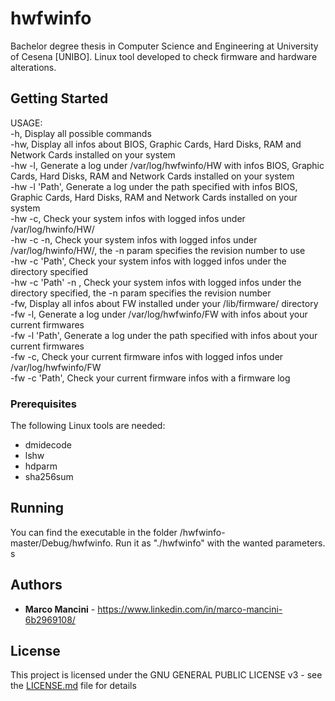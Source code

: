 # hwfwinfo
Bachelor degree thesis in Computer Science and Engineering at University of Cesena [UNIBO]. Linux tool developed to check firmware and hardware alterations.

## Getting Started

USAGE: <br>
-h,				Display all possible commands <br>
-hw,				Display all infos about BIOS, Graphic Cards, Hard Disks, RAM and Network Cards installed on your system <br>
-hw -l,				Generate a log under /var/log/hwfwinfo/HW with infos BIOS, Graphic Cards, Hard Disks, RAM and Network Cards installed on your system <br>
-hw -l 'Path',			Generate a log under the path specified with infos BIOS, Graphic Cards, Hard Disks, RAM and Network Cards installed on your system <br>
-hw -c,		  		Check your system infos with logged infos under /var/log/hwinfo/HW/ <br>
-hw -c -n,		  	Check your system infos with logged infos under /var/log/hwinfo/HW/, the -n param specifies the revision number to use <br>
-hw -c 'Path',		  	Check your system infos with logged infos under the directory specified <br>
-hw -c 'Path' -n ,		Check your system infos with logged infos under the directory specified, the -n param specifies the revision number <br>
-fw,				Display all infos about FW installed under your /lib/firmware/ directory <br>
-fw -l,				Generate a log under /var/log/hwfwinfo/FW with infos about your current firmwares <br>
-fw -l 'Path',			Generate a log under the path specified with infos about your current firmwares <br>
-fw -c,				Check your current firmware infos with logged infos under /var/log/hwfwinfo/FW <br>
-fw -c 'Path',			Check your current firmware infos with a firmware log  <br>

### Prerequisites

The following Linux tools are needed: <br>

- dmidecode <br>
- lshw <br>
- hdparm <br>
- sha256sum <br>


## Running

You can find the executable in the folder /hwfwinfo-master/Debug/hwfwinfo. Run it as "./hwfwinfo" with the wanted parameters.
s
## Authors

* **Marco Mancini** - https://www.linkedin.com/in/marco-mancini-6b2969108/


## License

This project is licensed under the GNU GENERAL PUBLIC LICENSE v3 - see the [LICENSE.md](LICENSE.md) file for details


